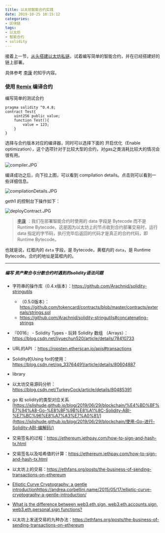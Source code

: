 ```yaml
---
title: 以太坊智能合约实践
date: 2019-10-25 10:15:12
categories:
- 区块链
tags:
- 以太坊
- 智能合约
- solidity
---
```


接着上一节，[从头搭建以太坊私链]([https://haiki.github.io/2019/10/19/%E4%BB%8E%E5%A4%B4%E6%90%AD%E5%BB%BA%E4%BB%A5%E5%A4%AA%E5%9D%8A%E7%A7%81%E9%93%BE/](https://haiki.github.io/2019/10/19/从头搭建以太坊私链/))。试着编写简单的智能合约，并在已经搭建好的链上部署。

具体参考 [李康](<https://www.zhihu.com/people/li-kang-65/posts>) 的知乎内容。

### 使用 [Remix](<https://remix.ethereum.org/>) 编译合约

编写简单的测试合约

```solidity
pragma solidity ^0.4.8;
contract Test{
    uint256 public value;
    function Test(){
        value = 123;
    }
}
```

选择与合约版本对应的编译器，同时可以选择下面的 开启优化（Enable optimization），这个选项针对于比较大型的合约，对gas之类消耗比较大的情况会很有用。

![compiler.JPG](https://i.loli.net/2019/10/25/Sgdnjp5wZ3mWIR9.jpg)

编译成功之后，向下拉上图，可以看到 compilation details。点击则可以看到一些详细信息。

![compilationDetails.JPG](https://i.loli.net/2019/10/25/64HYaAMhw8FDpIn.jpg)

geth1 的控制台下操作如下：

![deployContract.JPG](https://i.loli.net/2019/10/25/xOyVQvibYW6zSNm.jpg)

> [李康](https://zhuanlan.zhihu.com/p/26789825) ：我们在部署智能合约时使用的 data 字段是 Bytecode 而不是 Runtime Bytecode，这是因为以太坊上的节点收到合约部署交易时，运行 data 指定的字节码，执行完毕后返回的代码才是真正的合约代码，即 Runtime Bytecode。

也就是说，红框内的 `data` 字段，是 Bytecode，黄框内的 `data`，是 Runtime Bytecode。合约的地址是篮框内的。

---------

##### 编写 资产聚合与分散合约时遇到的solidity语法问题

- 字符串的操作库（0.4.x版本）：https://github.com/Arachnid/solidity-stringutils
  - （0.5.0版本）：https://github.com/tokencard/contracts/blob/master/contracts/externals/strings.sol
  - https://github.com/Arachnid/solidity-stringutils#concatenating-strings

- 『0016』 - Solidity Types - 玩转 Solidity 数组 （Arrays）：https://blog.csdn.net/liyuechun520/article/details/78410733
- URL的API ：https://ropsten.etherscan.io/apis#transactions
- Solidity的Using for的使用：https://blog.csdn.net/qq_33764491/article/details/80604887

- library
- 以太坊交易源码分析：https://blog.csdn.net/TurkeyCock/article/details/80485391



- go 和 solidity的类型对应关系 [https://islishude.github.io/blog/2019/06/29/blockchain/%E4%BD%BF%E7%94%A8-Go-%E8%BF%9B%E8%A1%8C-Solidity-ABI-%E7%BC%96%E8%A7%A3%E7%A0%81/](https://islishude.github.io/blog/2019/06/29/blockchain/使用-Go-进行-Solidity-ABI-编解码/)
- 交易签名的过程：https://ethereum.iethpay.com/how-to-sign-and-hash-tx.html
- 交易签名以及哈希值的计算：https://ethereum.iethpay.com/how-to-sign-and-hash-tx.html
- 以太坊上的交易：https://ethfans.org/posts/the-business-of-sending-transactions-on-ethereum



- [Elliptic Curve Cryptography: a gentle introduction](https://andrea.corbellini.name/2015/05/17/elliptic-curve-cryptography-a-gentle-introduction/)https://andrea.corbellini.name/2015/05/17/elliptic-curve-cryptography-a-gentle-introduction/

- [What is the difference between web3.eth.sign, web3.eth.accounts.sign, web3.eth.personal.sign functions?](https://ethereum.stackexchange.com/questions/25601/what-is-the-difference-between-web3-eth-sign-web3-eth-accounts-sign-web3-eth-p)

- 以太坊上发送交易的九种办法：https://ethfans.org/posts/the-business-of-sending-transactions-on-ethereum